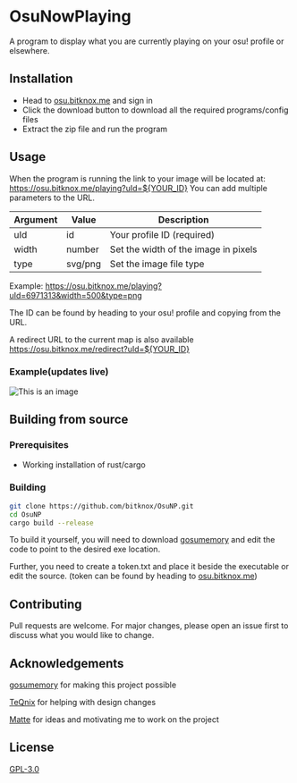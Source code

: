 # OsuNowPlaying

A program to display what you are currently playing on your osu! profile or elsewhere.

## Installation

- Head to [osu.bitknox.me](https://osu.bitknox.me) and sign in
- Click the download button to download all the required programs/config files
- Extract the zip file and run the program

## Usage

When the program is running the link to your image will be located at: <https://osu.bitknox.me/playing?uId=${YOUR_ID}>
You can add multiple parameters to the URL.

| Argument | Value | Description |
| --- | --- | --- |
| uId | id | Your profile ID (required) |
| width | number | Set the width of the image in pixels |
| type | svg/png | Set the image file type |

Example: <https://osu.bitknox.me/playing?uId=6971313&width=500&type=png>

The ID can be found by heading to your osu! profile and copying from the URL.

A redirect URL to the current map is also available <https://osu.bitknox.me/redirect?uId=${YOUR_ID}>
### Example(updates live)

![This is an image](https://osu.bitknox.me/playing?uId=6971313)

## Building from source

### Prerequisites

- Working installation of rust/cargo

### Building

```bash
git clone https://github.com/bitknox/OsuNP.git
cd OsuNP
cargo build --release 
```

To build it yourself, you will need to download [gosumemory](https://github.com/l3lackShark/gosumemory) and edit the code to point to the desired exe location.

Further, you need to create a token.txt and place it beside the executable or edit the source. (token can be found by heading to [osu.bitknox.me](https://osu.bitknox.me))

## Contributing

Pull requests are welcome. For major changes, please open an issue first
to discuss what you would like to change.

## Acknowledgements

[gosumemory](https://github.com/l3lackShark/gosumemory) for making this project possible

[TeQnix](https://github.com/TeQnix) for helping with design changes

[Matte](https://github.com/matte-ek/) for ideas and motivating me to work on the project

## License

[GPL-3.0](https://www.gnu.org/licenses/gpl-3.0.html)
